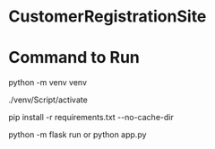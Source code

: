 # CustomerRegistrationSite

<h1>Command to Run</h1>
<p>python -m venv venv</p>
<p>./venv/Script/activate</p>
<p>pip install -r requirements.txt --no-cache-dir</p>
<p>python -m flask run or python app.py </p>
